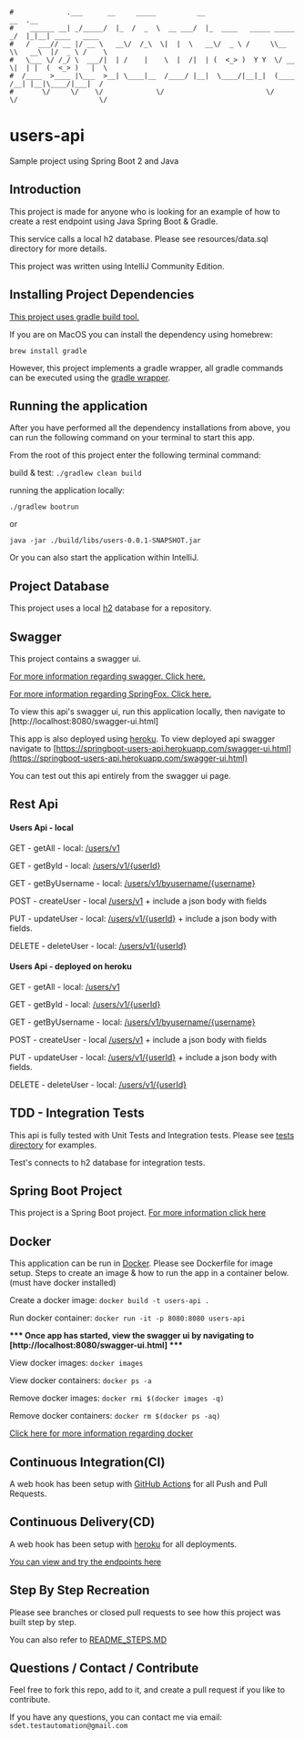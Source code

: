 ```                                                                      
#             .___      __     _____          __                         __  .__               
#    ______ __| _/_____/  |_  /  _  \  __ ___/  |_  ____   _____ _____ _/  |_|__| ____   ____  
#   /  ___// __ |/ __ \   __\/  /_\  \|  |  \   __\/  _ \ /     \\__  \\   __\  |/  _ \ /    \ 
#   \___ \/ /_/ \  ___/|  | /    |    \  |  /|  | (  <_> )  Y Y  \/ __ \|  | |  (  <_> )   |  \
#  /____  >____ |\___  >__| \____|__  /____/ |__|  \____/|__|_|  (____  /__| |__|\____/|___|  /
#       \/     \/    \/             \/                         \/     \/                    \/ 
```
# users-api
Sample project using Spring Boot 2 and Java

Introduction
------------
This project is made for anyone who is looking for an example of how to create a rest endpoint using Java Spring Boot & Gradle.

This service calls a local h2 database. Please see resources/data.sql directory for more details. 

This project was written using IntelliJ Community Edition.   


Installing Project Dependencies
-----
[This project uses gradle build tool.](https://gradle.org/)

If you are on MacOS you can install the dependency using homebrew:

`brew install gradle`

However, this project implements a gradle wrapper, all gradle commands can be executed using the [gradle wrapper](https://docs.gradle.org/current/userguide/gradle_wrapper.html). 


Running the application
-----
After you have performed all the dependency installations from above, you can run the following command on your terminal
to start this app.

From the root of this project enter the following terminal command:

build & test: `./gradlew clean build`

running the application locally: 

`./gradlew bootrun`

or 

`java -jar ./build/libs/users-0.0.1-SNAPSHOT.jar`

Or you can also start the application within IntelliJ.  


Project Database
-----
This project uses a local [h2](https://www.h2database.com/html/main.html) database for a repository.  


Swagger
-----
This project contains a swagger ui.  

[For more information regarding swagger. Click here.](https://swagger.io/)

[For more information regarding SpringFox. Click here.](https://springfox.github.io/springfox/)

To view this api's swagger ui, run this application locally, then navigate to [http://localhost:8080/swagger-ui.html]

This app is also deployed using [heroku](https://www.heroku.com/).  To view deployed api swagger navigate to [https://springboot-users-api.herokuapp.com/swagger-ui.html](https://springboot-users-api.herokuapp.com/swagger-ui.html)

You can test out this api entirely from the swagger ui page. 


Rest Api 
-----

#### Users Api - local

GET - getAll - local: [/users/v1](http://localhost:8080/users/v1)

GET - getById  - local: [/users/v1/{userId}](http://localhost:8080/users/{userId})

GET - getByUsername - local: [/users/v1/byusername/{username}](https://localhost:8080/users/v1/byusername/{username})

POST - createUser - local [/users/v1](http://localhost:8080/users/v1}) + include a json body with fields

PUT - updateUser - local: [/users/v1/{userId}](http://localhost:8080/users/v1/{userId}) + include a json body with fields.

DELETE - deleteUser - local: [/users/v1/{userId}](http://localhost:8080/users/v1/{userId})

#### Users Api - deployed on heroku

GET - getAll - local: [/users/v1](https://springboot-users-api.herokuapp.com/users/v1)

GET - getById  - local: [/users/v1/{userId}](https://springboot-users-api.herokuapp.com/users/v1/{userId})

GET - getByUsername - local: [/users/v1/byusername/{username}](https://springboot-users-api.herokuapp.com/users/v1/byusername/{username})

POST - createUser - local [/users/v1](https://springboot-users-api.herokuapp.com/v1/users}) + include a json body with fields

PUT - updateUser - local: [/users/v1/{userId}](hhttps://springboot-users-api.herokuapp.com/users/v1/{userId}) + include a json body with fields.

DELETE - deleteUser - local: [/users/v1/{userId}](https://springboot-users-api.herokuapp.com/users/v1/{userId})


TDD - Integration Tests
-----
This api is fully tested with Unit Tests and Integration tests.  Please see [tests directory](src/test/java/com/sdet/auto/users) for examples.

Test's connects to h2 database for integration tests.

    
Spring Boot Project
-----
This project is a Spring Boot project. [For more information click here](https://spring.io/projects/spring-boot)
    
    
Docker
-----
This application can be run in [Docker](https://www.docker.com/).  Please see Dockerfile for image setup.  Steps to create an image & how to run 
the app in a container below. (must have docker installed)

Create a docker image: `docker build -t users-api .`

Run docker container: `docker run -it -p 8080:8080 users-api`

__*** Once app has started, view the swagger ui by navigating to [http://localhost:8080/swagger-ui.html] ***__

View docker images: `docker images`

View docker containers: `docker ps -a`

Remove docker images: `docker rmi $(docker images -q)`

Remove docker containers: `docker rm $(docker ps -aq)`

[Click here for more information regarding docker](https://docs.docker.com/)

   
Continuous Integration(CI)
------------
A web hook has been setup with [GitHub Actions](https://github.com/features/actions) for all Push and Pull Requests.
 

Continuous Delivery(CD)
------------
A web hook has been setup with [heroku](https://www.heroku.com/) for all deployments.

[You can view and try the endpoints here](https://springboot-users-api.herokuapp.com/swagger-ui.html)


Step By Step Recreation
------------
Please see branches or closed pull requests to see how this project was built step by step.

You can also refer to [README_STEPS.MD](README_STEPS.MD)
 
Questions / Contact / Contribute
------------
Feel free to fork this repo, add to it, and create a pull request if you like to contribute.  

If you have any questions, you can contact me via email: `sdet.testautomation@gmail.com`